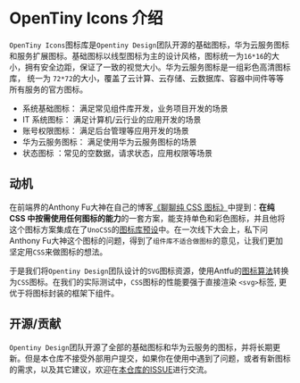 # OpenTiny Icons 介绍

`OpenTiny Icons`图标库是`Opentiny Design`团队开源的基础图标，华为云服务图标和服务扩展图标。基础图标以线型图标为主的设计风格，图标统一为`16*16`的大小，拥有安全边距，保证了一致的视觉大小。华为云服务图标是一组彩色高清图标库， 统一为 `72*72`的大小，覆盖了云计算、云存储、云数据库、容器中间件等等所有服务的官方图标。

+ 系统基础图标： 满足常见组件库开发，业务项目开发的场景
+ IT 系统图标： 满足计算机/云行业的应用开发的场景
+ 账号权限图标： 满足后台管理等应用开发的场景
+ 华为云服务图标： 满足使用华为云服务图标的场景
+ 状态图标 ：常见的空数据，请求状态，应用权限等场景

## 动机

在前端界的Anthony Fu大神在自己的博客[《聊聊纯 CSS 图标》](https://antfu.me/posts/icons-in-pure-css-zh)中提到：**在纯 CSS 中按需使用任何图标的能力**的一套方案，能支持单色和彩色图标，并且他将这个图标方案集成在了`UnoCSS`的[图标库预设](https://unocss.dev/presets/icons)中。在一次线下大会上，私下问Anthony Fu大神这个图标的问题，得到了`组件库不适合做图标`的意见，让我们更加坚定用`CSS`来做图标的想法。

于是我们将`Opentiny Design`团队设计的`SVG`图标资源，使用Antfu的[图标算法](https://github.com/opentiny/icons/blob/7e1dde24f54c678dabc3eb4f3c837380a2a66a1c/scripts/build.ts#L81)转换为`CSS`图标。在我们的实际测试中，`CSS`图标的性能要强于直接渲染 `<svg>`标签, 更优于将图标封装的框架下组件。 

## 开源/贡献

`Opentiny Design`团队开源了全部的基础图标和华为云服务的图标，并将长期更新。但是本仓库不接受外部用户提交，如果你在使用中遇到了问题，或者有新图标的需求，以及其它建议，欢迎在[本仓库的ISSUE](https://github.com/opentiny/icons/issues)进行交流。
 